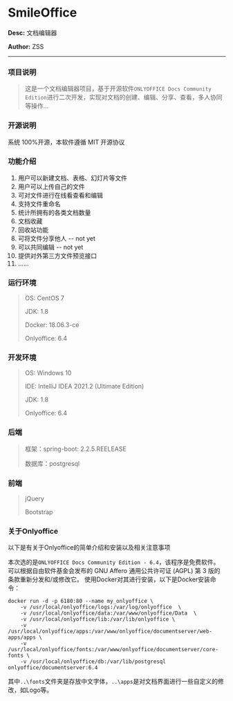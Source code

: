 # SmileOffice

**Desc:** 文档编辑器

**Author:** ZSS

---

### 项目说明

> 这是一个文档编辑器项目，基于开源软件`ONLYOFFICE Docs Community Edition`进行二次开发，实现对文档的创建、编辑、分享、查看，多人协同等操作...



###  开源说明

系统 100%开源，本软件遵循 MIT 开源协议



### 功能介绍

1. 用户可以新建文档、表格、幻灯片等文件
2. 用户可以上传自己的文件
3. 可对文件进行在线看查看和编辑
4. 支持文件重命名
5. 统计所拥有的各类文档数量
6. 文档收藏
7. 回收站功能
8. 可将文件分享他人 -- not yet
9. 可以共同编辑 -- not yet
10. 提供对外第三方文件预览接口
11. ......

### 运行环境

> OS: CentOS 7
>
> JDK: 1.8
>
> Docker: 18.06.3-ce
>
> Onlyoffice: 6.4

### 开发环境

> OS: Windows 10
>
> IDE: IntelliJ IDEA 2021.2 (Ultimate Edition)
>
> JDK: 1.8
>
> Onlyoffice: 6.4

### 后端

> 框架：spring-boot: 2.2.5.REELEASE
>
> 数据库：postgresql

### 前端

>jQuery
>
>Bootstrap

### 关于Onlyoffice

以下是有关于Onlyoffice的简单介绍和安装以及相关注意事项

​		本次选的是`ONLYOFFICE Docs Community Edition - 6.4`，该程序是免费软件。 可以根据自由软件基金会发布的 GNU Affero 通用公共许可证 (AGPL) 第 3 版的条款重新分发和/或修改它。
​		使用Docker对其进行安装，以下是Docker安装命令：

```shell
docker run -d -p 6180:80 --name my_onlyoffice \
    -v /usr/local/onlyoffice/logs:/var/log/onlyoffice  \
    -v /usr/local/onlyoffice/data:/var/www/onlyoffice/Data  \
    -v /usr/local/onlyoffice/lib:/var/lib/onlyoffice \
	-v /usr/local/onlyoffice/apps:/var/www/onlyoffice/documentserver/web-apps/apps \
	-v /usr/local/onlyoffice/fonts:/var/www/onlyoffice/documentserver/core-fonts \
    -v /usr/local/onlyoffice/db:/var/lib/postgresql  onlyoffice/documentserver:6.4
```

其中`..\fonts`文件夹是存放中文字体，`..\apps`是对文档界面进行一些自定义的修改，如Logo等。



